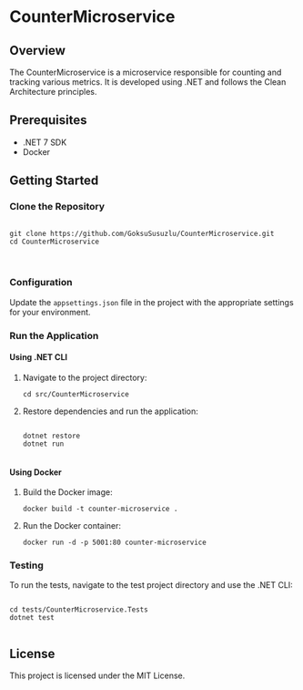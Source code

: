 <!DOCTYPE html>
<html lang="en">
<head>
    <meta charset="UTF-8">
    <meta name="viewport" content="width=device-width, initial-scale=1.0">
    <title>CounterMicroservice</title>
</head>
<body>
    <h1>CounterMicroservice</h1>
    <h2>Overview</h2>
    <p>The CounterMicroservice is a microservice responsible for counting and tracking various metrics. It is developed using .NET and follows the Clean Architecture principles.</p>
    <h2>Prerequisites</h2>
    <ul>
        <li>.NET 7 SDK</li>
        <li>Docker</li>
    </ul>
    <h2>Getting Started</h2>
    <h3>Clone the Repository</h3>
    <pre>
<code>
git clone https://github.com/GoksuSusuzlu/CounterMicroservice.git
cd CounterMicroservice
</code>
    </pre>
    <h3>Configuration</h3>
    <p>Update the <code>appsettings.json</code> file in the project with the appropriate settings for your environment.</p>
    <h3>Run the Application</h3>
    <h4>Using .NET CLI</h4>
    <ol>
        <li>Navigate to the project directory:
            <pre><code>cd src/CounterMicroservice</code></pre>
        </li>
        <li>Restore dependencies and run the application:
            <pre><code>
dotnet restore
dotnet run
            </code></pre>
        </li>
    </ol>
    <h4>Using Docker</h4>
    <ol>
        <li>Build the Docker image:
            <pre><code>docker build -t counter-microservice .</code></pre>
        </li>
        <li>Run the Docker container:
            <pre><code>docker run -d -p 5001:80 counter-microservice</code></pre>
        </li>
    </ol>
    <h3>Testing</h3>
    <p>To run the tests, navigate to the test project directory and use the .NET CLI:</p>
    <pre><code>
cd tests/CounterMicroservice.Tests
dotnet test
    </code></pre>
    <h2>License</h2>
    <p>This project is licensed under the MIT License.</p>
</body>
</html>
